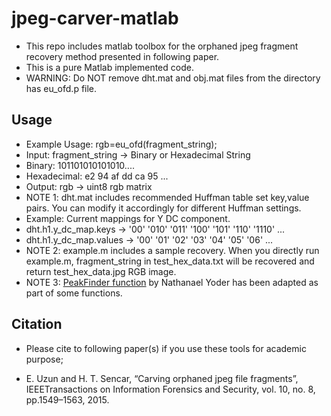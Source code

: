 # jpeg-carver-matlab

* This repo includes matlab toolbox for the orphaned jpeg fragment recovery method presented in following paper.
* This is a pure Matlab implemented code.
* WARNING: Do NOT remove dht.mat and obj.mat files from the directory has eu_ofd.p file. 

## Usage
* Example Usage: rgb=eu_ofd(fragment_string);
* Input: fragment_string -> Binary or Hexadecimal String
* Binary: 101101010101010....
* Hexadecimal: e2 94 af dd ca 95 ...
* Output: rgb -> uint8 rgb matrix
* NOTE 1: dht.mat includes recommended Huffman table set key,value pairs. You can modify it accordingly for different Huffman settings.
* Example: Current mappings for Y DC component.
* dht.h1.y_dc_map.keys 	 -> '00'    '010'    '011'    '100'    '101'    '110'    '1110' ...
* dht.h1.y_dc_map.values -> '00'    '01'    '02'    '03'    '04'    '05'    '06' ...
* NOTE 2: example.m includes a sample recovery. When you directly run example.m, fragment_string in test_hex_data.txt will be recovered and return test_hex_data.jpg RGB image.
* NOTE 3: [PeakFinder function](https://www.mathworks.com/matlabcentral/fileexchange/25500-peakfinder-x0--sel--thresh--extrema--includeendpoints--interpolate-) by Nathanael Yoder has been adapted as part of some functions.

## Citation
* Please cite to following paper(s) if you use these tools for academic purpose;

* E. Uzun and H. T. Sencar, “Carving orphaned jpeg file fragments”, IEEETransactions on Information Forensics and Security, vol. 10, no. 8, pp.1549–1563, 2015.
